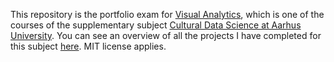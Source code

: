 This repository is the portfolio exam for [Visual Analytics](https://kursuskatalog.au.dk/en/course/115695/Visual-Analytics), which is one of the courses of the supplementary subject [Cultural Data Science at Aarhus University](https://bachelor.au.dk/en/supplementary-subject/culturaldatascience/). You can see an overview of all the projects I have completed for this subject [here](https://github.com/AddiH/Cultural_Data_Science). MIT license applies. 
